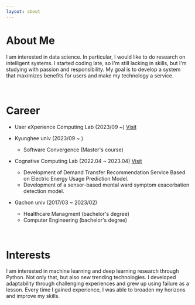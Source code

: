 ```yaml
---
layout: about 
---
```


# About Me
I am interested in data science. In particular, I would like to do research on intelligent systems.
I started coding late, so I'm still lacking in skills, but I'm studying with passion and responsibility.
My goal is to develop a system that maximizes benefits for users and make my technology a service. 

<br/>

# Career
* User eXperience Computing Lab (2023/09 ~) [Visit](https://skpark-khu.github.io/)
 
* Kyunghee univ (2023/09 ~ )
   * Software Convergence (Master's course)

* Cognative Computing Lab (2022.04 ~ 2023.04) [Visit](https://sites.google.com/view/keylee/main?authuser=0)
  * Development of Demand Transfer Recommendation Service Based on Electric Energy Usage Prediction Model.
  * Development of a sensor-based mental ward symptom exacerbation detection model.
  
* Gachon univ (2017/03 ~ 2023/02)
  * Healthcare Managment (bachelor's degree)
  * Computer Engineering (bachelor's degree)

<br/>

# Interests
I am interested in machine learning and deep learning research through Python. Not only that, but also new trending technologies.
I developed adaptability through challenging experiences and grew up using failure as a lesson. Every time I gained experience, I was able to broaden my horizons and improve my skills.

